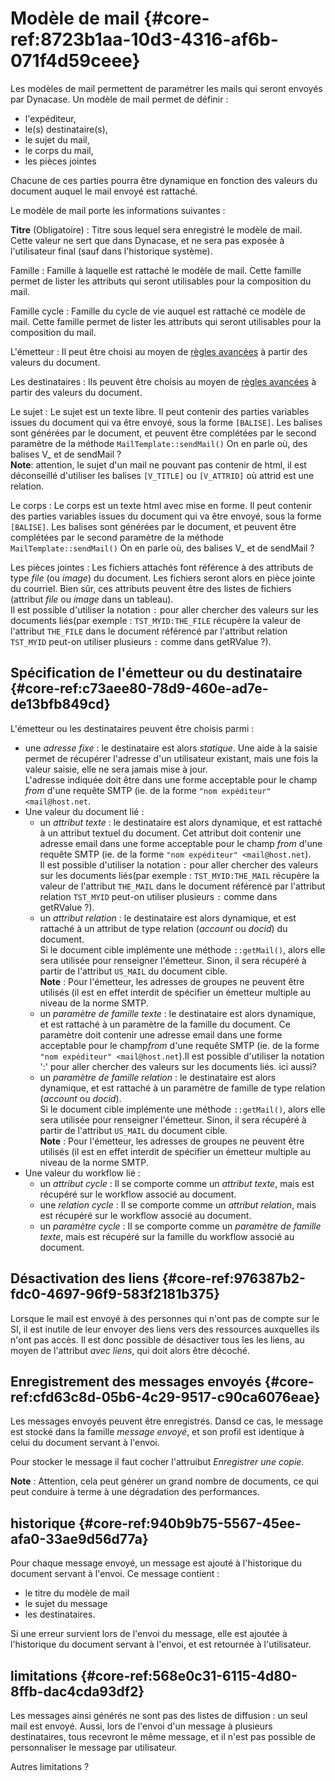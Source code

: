 # Modèle de mail {#core-ref:8723b1aa-10d3-4316-af6b-071f4d59ceee}

Les modèles de mail permettent de paramétrer les mails qui seront envoyés par
Dynacase. Un modèle de mail permet de définir :

*   l'expéditeur,
*   le(s) destinataire(s),
*   le sujet du mail,
*   le corps du mail,
*   les pièces jointes

Chacune de ces parties pourra être dynamique en fonction des valeurs du document
auquel le mail envoyé est rattaché.

Le modèle de mail porte les informations suivantes :

**Titre** (Obligatoire)
:   Titre sous lequel sera enregistré le modèle de mail. Cette valeur ne sert
    que dans Dynacase, et ne sera pas exposée à l'utilisateur final (sauf dans
    l'historique système).

Famille
:   Famille à laquelle est rattaché le modèle de mail. Cette famille permet de
    lister les attributs qui seront utilisables pour la composition du mail.

Famille cycle
:   Famille du cycle de vie auquel est rattaché ce modèle de mail. Cette famille
    permet de lister les attributs qui seront utilisables pour la composition du
    mail.

L'émetteur
:   Il peut être choisi au moyen de [règles avancées][emetteur_destinataire] à
    partir des valeurs du document.

Les destinataires
:   Ils peuvent être choisis au moyen de
    [règles avancées][emetteur_destinataire] à partir des valeurs du document.

Le sujet
:   Le sujet est un texte libre. Il peut contenir des parties variables issues
    du document qui va être envoyé, sous la forme `[BALISE]`.
    Les balises sont générées par le document, et peuvent être complétées par le
    second paramètre de la méthode `MailTemplate::sendMail()` <span class="fixme" data-assignedto="MCO">On en parle où, des balises V_ et de sendMail ?</span>  
    **Note**: attention, le sujet d'un mail ne pouvant pas contenir de html, il
    est déconseillé d'utiliser les balises `[V_TITLE]` ou `[V_ATTRID]` où attrid
    est une relation.

Le corps
:   Le corps est un texte html avec mise en forme. Il peut contenir des parties
    variables issues du document qui va être envoyé, sous la forme `[BALISE]`.
    Les balises sont générées par le document, et peuvent être complétées par le
    second paramètre de la méthode `MailTemplate::sendMail()` <span class="fixme" data-assignedto="MCO">On en parle où, des balises V_ et de sendMail ?</span>

Les pièces jointes
:   Les fichiers attachés font référence à des attributs de type *file* (ou
    *image*) du document. Les fichiers seront alors en pièce jointe du courriel.
    Bien sûr, ces attributs peuvent être des listes de fichiers (attribut
    *file* ou *image* dans un tableau).  
     Il est possible d'utiliser la notation `:` pour aller chercher des
    valeurs sur les documents liés(par exemple : `TST_MYID:THE_FILE`
    récupère la valeur de l'attribut `THE_FILE` dans le document référencé par l'attribut relation `TST_MYID` <span class="fixme" data-assignedto="EBR">peut-on utiliser plusieurs `:` comme dans getRValue ?</span>).

## Spécification de l'émetteur ou du destinataire {#core-ref:c73aee80-78d9-460e-ad7e-de13bfb849cd}

L'émetteur ou les destinataires peuvent être choisis parmi :

*   une *adresse fixe* : le destinataire est alors *statique*. Une aide à la
    saisie permet de récupérer l'adresse d'un utilisateur existant, mais une
    fois la valeur saisie, elle ne sera jamais mise à jour.  
    L'adresse indiquée doit être dans une forme acceptable pour le champ
    *from* d'une requête SMTP (ie. de la forme
    `"nom expéditeur" <mail@host.net`.
*   Une valeur du document lié :
    *   un *attribut texte* : le destinataire est alors dynamique, et est
        rattaché à un attribut textuel du document. Cet attribut doit
        contenir une adresse email dans une forme acceptable pour le champ
        *from* d'une requête SMTP (ie. de la forme
        `"nom expéditeur" <mail@host.net`).  
        Il est possible d'utiliser la notation `:` pour aller chercher des
        valeurs sur les documents liés(par exemple : `TST_MYID:THE_MAIL`
        récupère la valeur de l'attribut `THE_MAIL` dans le document référencé par l'attribut relation `TST_MYID` <span class="fixme" data-assignedto="EBR">peut-on utiliser plusieurs `:` comme dans getRValue ?</span>).
    *   un *attribut relation* : le destinataire est alors dynamique, et est
        rattaché à un attribut de type relation (*account* ou *docid*) du
        document.  
        Si le document cible implémente une méthode `::getMail()`, alors elle
        sera utilisée pour renseigner l'émetteur. Sinon, il sera récupéré à
        partir de l'attribut `US_MAIL` du document cible.  
        **Note** : Pour l'émetteur, les adresses de groupes ne peuvent être
        utilisés (il est en effet interdit de spécifier un émetteur multiple
        au niveau de la norme SMTP.
    *   un *paramètre de famille texte* : le destinataire est alors
        dynamique, et est rattaché à un paramètre de la famille du document.
        Ce paramètre doit contenir une adresse email dans une forme
        acceptable pour le champ*from* d'une requête SMTP (ie. de la forme
        `"nom expéditeur" <mail@host.net`).<span class="fixme" data-assignedto="EBR">Il est possible d'utiliser la notation ':' pour aller chercher des valeurs sur les documents liés. ici aussi?</span>
    *   un *paramètre de famille relation* : le destinataire est alors
        dynamique, et est rattaché à un paramètre de famille de type
        relation (*account* ou *docid*).  
        Si le document cible implémente une méthode `::getMail()`, alors elle
        sera utilisée pour renseigner l'émetteur. Sinon, il sera récupéré à
        partir de l'attribut `US_MAIL` du document cible.  
        **Note** : Pour l'émetteur, les adresses de groupes ne peuvent être
        utilisés (il est en effet interdit de spécifier un émetteur multiple
        au niveau de la norme SMTP.
*   Une valeur du workflow lié :
    *   un *attribut cycle* : Il se comporte comme un *attribut texte*, mais
        est récupéré sur le workflow associé au document.
    *   une *relation cycle* : Il se comporte comme un *attribut relation*,
        mais est récupéré sur le workflow associé au document.
    *   un *paramètre cycle* : Il se comporte comme un *paramètre de famille
        texte*, mais est récupéré sur la famille du workflow associé au
        document.

## Désactivation des liens {#core-ref:976387b2-fdc0-4697-96f9-583f2181b375}

Lorsque le mail est envoyé à des personnes qui n'ont pas de compte sur le SI, il
est inutile de leur envoyer des liens vers des ressources auxquelles ils n'ont
pas accès. Il est donc possible de désactiver tous les les liens, au moyen de
l'attribut *avec liens*, qui doit alors être décoché.

## Enregistrement des messages envoyés {#core-ref:cfd63c8d-05b6-4c29-9517-c90ca6076eae}

Les messages envoyés peuvent être enregistrés. Dansd ce cas, le message est
stocké dans la famille *message envoyé*, et son profil est identique à celui du
document servant à l'envoi.

Pour stocker le message il faut cocher l'attruibut *Enregistrer une copie*.

**Note** : Attention, cela peut générer un grand nombre de documents, ce qui
peut conduire à terme à une dégradation des performances.

## historique {#core-ref:940b9b75-5567-45ee-afa0-33ae9d56d77a}

Pour chaque message envoyé, un message est ajouté à  l'historique du document
servant à l'envoi. Ce message contient :
*   le titre du modèle de mail
*   le sujet du message
*   les destinataires.

Si une erreur survient lors de l'envoi du message, elle est ajoutée à
l'historique du document servant à l'envoi, et est retournée à l'utilisateur.

## limitations {#core-ref:568e0c31-6115-4d80-8ffb-dac4cda93df2}

Les messages ainsi générés ne sont pas des listes de diffusion : un seul mail
est envoyé. Aussi, lors de l'envoi d'un message à plusieurs destinataires, tous
recevront le même message, et il n'est pas possible de personnaliser le message
par utilisateur.

<span class="fixme" data-assignedto="EBR">Autres limitations ?</span>

<!-- links -->
[emetteur_destinataire]: #core-ref:c73aee80-78d9-460e-ad7e-de13bfb849cd